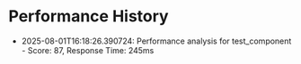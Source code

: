 # Performance History

- 2025-08-01T16:18:26.390724: Performance analysis for test_component - Score: 87, Response Time: 245ms
